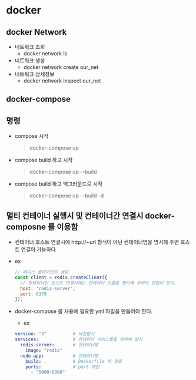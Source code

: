 # docker

## docker Network

- 네트워크 조회
  - docker network ls
- 네트워크 생성
  - docker network create our_net
- 네트워크 상세정보
  - docker network inspect our_net

## docker-compose

## 명령

- compose 시작
  > docker-compose up

- compose build 하고 시작
  > docker-compose up --build

- compose build 하고 백그라운드로 시작
  > docker-compose up --build -d

## 멀티 컨테이너 실행시 및 컨테이너간 연결시 docker-composne 를 이용함

- 컨테이너 호스트 연결시에 http://~url 형식이 아닌 컨테이너명을 명시해 주면 호스트 연결이 가능하다
- ex

  ```js
  // 레디스 클라이언트 생성
  const client = redis.createClient({
    // 컨테이너간 호스트 연결시에는 컨테이너 이름을 명시해 주어야 연결이 된다.
    host: 'redis-server',
    port: 6379
  });
  ```

- docker-compose 를 사용에 필요한 yml 파일을 만들어야 한다.
  - ex

  ```yml
  version: "3"          # 버전명시
  services:             # 컨테이너 서비스들을 하위에 명시
    redis-server:       # 컨테이너명
      image: "redis"
    node-app:           # 컨테이너명
      build: .          # Dockerfile 의 경로
      ports:            # port 매핑
        - "5000:8080"
  ```